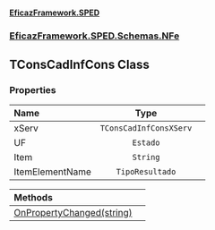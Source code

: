 #### [EficazFramework.SPED](EficazFrameworkSPED.md 'EficazFramework SPED')
### [EficazFramework.SPED.Schemas.NFe](EficazFramework.SPED.Schemas.NFe.md 'EficazFramework.SPED.Schemas.NFe')

## TConsCadInfCons Class
### Properties

| Name | Type | |
| :--- | :---: | :--- |
| xServ | `TConsCadInfConsXServ` |  |
| UF | `Estado` |  |
| Item | `String` |  |
| ItemElementName | `TipoResultado` |  |

| Methods | |
| :--- | :--- |
| [OnPropertyChanged(string)](EficazFramework.SPED.Schemas.NFe/TConsCadInfCons/OnPropertyChanged(string).md 'EficazFramework.SPED.Schemas.NFe.TConsCadInfCons.OnPropertyChanged(string)') | |
